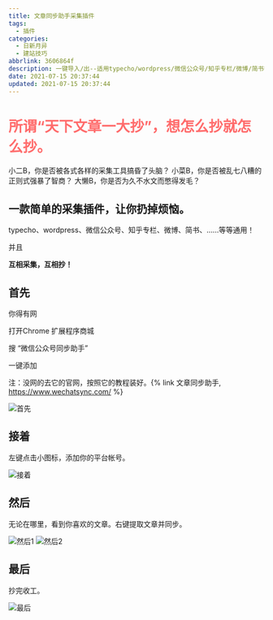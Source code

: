 ```yaml
---
title: 文章同步助手采集插件
tags:
  - 插件
categories:
  - 日新月异
  - 建站技巧
abbrlink: 3606864f
description: 一键导入/出--适用typecho/wordpress/微信公众号/知乎专栏/微博/简书等各种平台
date: 2021-07-15 20:37:44
updated: 2021-07-15 20:37:44
---
```

# <div style="color:#ff6c6c;">所谓“天下文章一大抄”，想怎么抄就怎么抄。</div>

小二B，你是否被各式各样的采集工具搞昏了头脑？
小菜B，你是否被乱七八糟的正则式强暴了智商？
大懒B，你是否为久不水文而憋得发毛？

## 一款简单的采集插件，让你扔掉烦恼。

typecho、wordpress、微信公众号、知乎专栏、微博、简书、……等等通用！

并且

 **互相采集，互相抄！** 

## 首先

你得有网

打开Chrome 扩展程序商城

搜 “微信公众号同步助手”

一键添加

注：没网的去它的官网，按照它的教程装好。{% link 文章同步助手, https://www.wechatsync.com/ %}

 ![首先](https://npm.elemecdn.com/wayne-img@latest/blog/imgs/688307059.png) 

## 接着

左键点击小图标，添加你的平台帐号。

 ![接着](https://npm.elemecdn.com/wayne-img@latest/blog/imgs/790895509.png) 

## 然后

无论在哪里，看到你喜欢的文章。右键提取文章并同步。

 ![然后1](https://npm.elemecdn.com/wayne-img@latest/blog/imgs/211025.png) 
 ![然后2](https://npm.elemecdn.com/wayne-img@latest/blog/imgs/2617159269.png) 

## 最后

抄完收工。

 ![最后](https://npm.elemecdn.com/wayne-img@latest/blog/imgs/1255273737.png) 